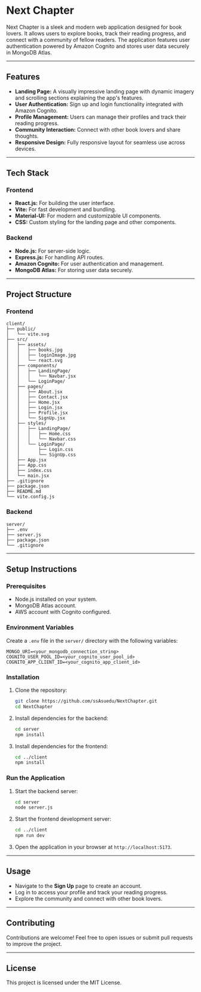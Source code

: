 # Next Chapter

Next Chapter is a sleek and modern web application designed for book lovers. It allows users to explore books, track their reading progress, and connect with a community of fellow readers. The application features user authentication powered by Amazon Cognito and stores user data securely in MongoDB Atlas.

---

## **Features**
- **Landing Page:** A visually impressive landing page with dynamic imagery and scrolling sections explaining the app's features.
- **User Authentication:** Sign up and login functionality integrated with Amazon Cognito.
- **Profile Management:** Users can manage their profiles and track their reading progress.
- **Community Interaction:** Connect with other book lovers and share thoughts.
- **Responsive Design:** Fully responsive layout for seamless use across devices.

---

## **Tech Stack**
### **Frontend**
- **React.js:** For building the user interface.
- **Vite:** For fast development and bundling.
- **Material-UI:** For modern and customizable UI components.
- **CSS:** Custom styling for the landing page and other components.

### **Backend**
- **Node.js:** For server-side logic.
- **Express.js:** For handling API routes.
- **Amazon Cognito:** For user authentication and management.
- **MongoDB Atlas:** For storing user data securely.

---

## **Project Structure**
### **Frontend**
```
client/
├── public/
│   └── vite.svg
├── src/
│   ├── assets/
│   │   ├── books.jpg
│   │   ├── loginImage.jpg
│   │   └── react.svg
│   ├── components/
│   │   ├── LandingPage/
│   │   │   └── Navbar.jsx
│   │   └── LoginPage/
│   ├── pages/
│   │   ├── About.jsx
│   │   ├── Contact.jsx
│   │   ├── Home.jsx
│   │   ├── Login.jsx
│   │   ├── Profile.jsx
│   │   └── SignUp.jsx
│   ├── styles/
│   │   ├── LandingPage/
│   │   │   ├── Home.css
│   │   │   └── Navbar.css
│   │   └── LoginPage/
│   │       ├── Login.css
│   │       └── SignUp.css
│   ├── App.jsx
│   ├── App.css
│   ├── index.css
│   └── main.jsx
├── .gitignore
├── package.json
├── README.md
└── vite.config.js
```

### **Backend**
```
server/
├── .env
├── server.js
├── package.json
└── .gitignore
```

---

## **Setup Instructions**
### **Prerequisites**
- Node.js installed on your system.
- MongoDB Atlas account.
- AWS account with Cognito configured.

### **Environment Variables**
Create a `.env` file in the `server/` directory with the following variables:
```env
MONGO_URI=<your_mongodb_connection_string>
COGNITO_USER_POOL_ID=<your_cognito_user_pool_id>
COGNITO_APP_CLIENT_ID=<your_cognito_app_client_id>
```

### **Installation**
1. Clone the repository:
   ```bash
   git clone https://github.com/ssAsuedu/NextChapter.git
   cd NextChapter
   ```

2. Install dependencies for the backend:
   ```bash
   cd server
   npm install
   ```

3. Install dependencies for the frontend:
   ```bash
   cd ../client
   npm install
   ```

### **Run the Application**
1. Start the backend server:
   ```bash
   cd server
   node server.js
   ```

2. Start the frontend development server:
   ```bash
   cd ../client
   npm run dev
   ```

3. Open the application in your browser at `http://localhost:5173`.

---

## **Usage**
- Navigate to the **Sign Up** page to create an account.
- Log in to access your profile and track your reading progress.
- Explore the community and connect with other book lovers.

---

## **Contributing**
Contributions are welcome! Feel free to open issues or submit pull requests to improve the project.

---

## **License**
This project is licensed under the MIT License.